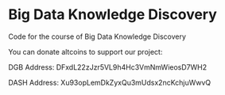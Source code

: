 # Big Data Knowledge Discovery
Code for the course of Big Data Knowledge Discovery

You can donate altcoins to support our project:


DGB Address: DFxdL22zJzr5VL9h4Hc3VmNmWieosD7WH2

DASH Address: Xu93opLemDkZyxQu3mUdsx2ncKchjuWwvQ